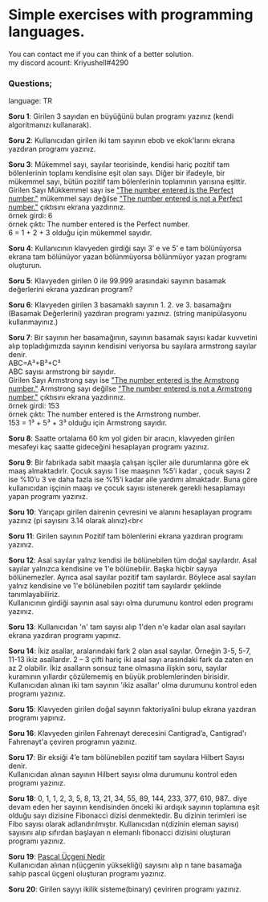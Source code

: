 

<b><h1>Simple exercises with programming languages.</h1></b>

You can contact me if you can think of a better solution.<br>
my discord acount: Kriyushell#4290

<h3>Questions;</h3>
language: TR

<b>Soru 1</b>: Girilen 3 sayıdan en büyüğünü bulan programı yazınız (kendi algoritmanızı kullanarak).

<b>Soru 2</b>: Kullanıcıdan girilen iki tam sayının ebob ve ekok'larını ekrana yazdıran programı yazınız.

<b>Soru 3</b>: Mükemmel sayı, sayılar teorisinde, kendisi hariç pozitif tam bölenlerinin toplamı kendisine eşit olan sayı. Diğer bir ifadeyle, bir mükemmel sayı, bütün pozitif tam bölenlerinin toplamının yarısına eşittir.<br>Girilen Sayı Mükkemmel sayı ise <u>"The number entered is the Perfect number."</u> mükemmel sayı değilse <u>"The number entered is not a Perfect number."</u> çıktısını ekrana yazdırınız.<br>
örnek girdi: 6<br>
örnek çıktı: The number entered is the Perfect number.<br>
6 = 1 + 2 + 3 olduğu için mükemmel sayıdır.<br>

<b>Soru 4</b>: Kullanıcının klavyeden girdiği sayı 3’ e ve 5’ e tam bölünüyorsa ekrana tam bölünüyor yazan bölünmüyorsa bölünmüyor yazan programı oluşturun. <br>

<b>Soru 5</b>: Klavyeden girilen 0 ile 99.999 arasındaki sayının basamak değerlerini ekrana yazdıran program?<br>

<b>Soru 6</b>: Klavyeden girilen 3 basamaklı sayının 1. 2. ve 3. basamağını (Basamak Değerlerini) yazdıran programı yazınız. (string manipülasyonu kullanmayınız.)<br>

<b>Soru 7</b>: Bir sayının her basamağının, sayının basamak sayısı kadar kuvvetini alıp topladığımızda sayının kendisini veriyorsa bu sayılara armstrong sayılar denir.<br>
ABC=A³+B³+C³<br>ABC sayısı armstrong bir sayıdır.<br>
Girilen Sayı Armstrong sayı ise <u>"The number entered is the Armstrong number."</u> Armstrong sayı değilse <u>"The number entered is not a Armstrong number."</u> çıktısını ekrana yazdırınız.<br>
örnek girdi: 153<br>
örnek çıktı: The number entered is the Armstrong number.<br>
153 = 1³ + 5³ + 3³ olduğu için Armstrong sayıdır.<br>


<b>Soru 8</b>: Saatte ortalama 60 km yol giden bir aracın, klavyeden girilen mesafeyi kaç saatte gideceğini hesaplayan programı yazınız.<br>

<b>Soru 9</b>: Bir fabrikada sabit maaşla çalışan işçiler aile durumlarına göre ek maaş almaktadırlr. Çocuk sayısı 1 ise maaşının %5’i kadar , çocuk sayısı 2 ise %10’u 3 ve daha fazla ise %15’i kadar aile yardımı almaktadır. Buna göre kullanıcıdan işçinin maaşı ve çocuk sayısı istenerek gerekli hesaplamayı yapan programı yazınız.<br>

<b>Soru 10</b>: Yarıçapı girilen dairenin çevresini ve alanını hesaplayan programı yazınız (pi sayısını 3.14 olarak alınız)<br<


<b>Soru 11</b>: Girilen sayının Pozitif tam bölenlerini ekrana yazdıran programı yazınız.<br>

<b>Soru 12</b>: Asal sayılar yalnız kendisi ile bölünebilen tüm doğal sayılardır. Asal sayılar yalnızca kendisine ve 1'e bölünebilir. Başka hiçbir sayıya bölünemezler. Ayrıca asal sayılar pozitif tam sayılardır. Böylece asal sayıları yalnız kendisine ve 1'e bölünebilen pozitif tam sayılardır şeklinde tanımlayabiliriz.<br>Kullanıcının girdiği sayının asal sayı olma durumunu kontrol eden programı yazınız.<br>

<b>Soru 13</b>: Kullanıcıdan 'n' tam sayısı alıp 1'den n'e kadar olan asal sayıları ekrana yazdıran programı yapınız.<br>

<b>Soru 14</b>: İkiz asallar, aralarındaki fark 2 olan asal sayılar. Örneğin 3-5, 5-7, 11-13 ikiz asallardır. 2 – 3 çifti hariç iki asal sayı arasındaki fark da zaten en az 2 olabilir. İkiz asalların sonsuz tane olmasına ilişkin soru, sayılar kuramının yıllardır çözülememiş en büyük problemlerinden birisidir.<br>Kullanıcıdan alınan iki tam sayının 'ikiz asallar' olma durumunu kontrol eden programı yazınız.<br>

<b>Soru 15</b>: Klavyeden girilen doğal sayının faktoriyalini bulup ekrana yazdıran programı yapınız.<br>

<b>Soru 16</b>: Klavyeden girilen Fahrenayt derecesini Cantigrad’a, Cantigrad'ı Fahrenayt'a  çeviren programın yazınız.<br>

<b>Soru 17</b>: Bir eksiği 4’e tam bölünebilen pozitif tam sayılara Hilbert Sayısı denir.<br>Kullanıcıdan alınan sayının Hilbert sayısı olma durumunu kontrol eden programı yazınız.<br>

<b>Soru 18</b>: 0, 1, 1, 2, 3, 5, 8, 13, 21, 34, 55, 89, 144, 233, 377, 610, 987.. diye devam eden her sayının kendisinden önceki iki ardışık sayının toplamına eşit olduğu sayı dizisine Fibonacci dizisi denmektedir. Bu dizinin terimleri ise Fibo sayısı olarak adlandırılmıştır. Kullanıcıdan n(dizinin eleman sayısı) sayısını alıp sıfırdan başlayan n elemanlı fibonacci dizisini oluşturan programı yazınız.<br>

<b>Soru 19</b>: [Pascal Üçgeni Nedir](https://tr.wikipedia.org/wiki/Pascal_üçgeni)<br>Kullanıcıdan alınan n(üçgenin yüksekliği) sayısını alıp n tane basamağa sahip pascal üçgeni oluşturan programı yazınız.

<b>Soru 20</b>: Girilen sayıyı ikilik sisteme(binary) çeviriren programı yazınız.












